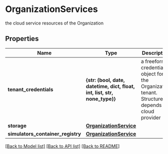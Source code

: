 # OrganizationServices

the cloud service resources of the Organization

## Properties
Name | Type | Description | Notes
------------ | ------------- | ------------- | -------------
**tenant_credentials** | **{str: (bool, date, datetime, dict, float, int, list, str, none_type)}** | a freeform credentials object for the Organization tenant. Structure depends on cloud provider | [optional] 
**storage** | [**OrganizationService**](OrganizationService.md) |  | [optional] 
**simulators_container_registry** | [**OrganizationService**](OrganizationService.md) |  | [optional] 

[[Back to Model list]](../README.md#documentation-for-models) [[Back to API list]](../README.md#documentation-for-api-endpoints) [[Back to README]](../README.md)



